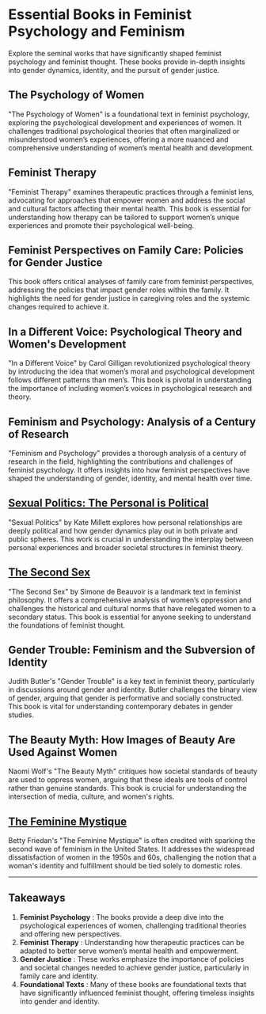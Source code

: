 # Essential Books in Feminist Psychology and Feminism

Explore the seminal works that have significantly shaped feminist psychology and feminist thought. These books provide in-depth insights into gender dynamics, identity, and the pursuit of gender justice.

## The Psychology of Women

"The Psychology of Women" is a foundational text in feminist psychology, exploring the psychological development and experiences of women. It challenges traditional psychological theories that often marginalized or misunderstood women’s experiences, offering a more nuanced and comprehensive understanding of women’s mental health and development.

## Feminist Therapy

"Feminist Therapy" examines therapeutic practices through a feminist lens, advocating for approaches that empower women and address the social and cultural factors affecting their mental health. This book is essential for understanding how therapy can be tailored to support women’s unique experiences and promote their psychological well-being.

## Feminist Perspectives on Family Care: Policies for Gender Justice

This book offers critical analyses of family care from feminist perspectives, addressing the policies that impact gender roles within the family. It highlights the need for gender justice in caregiving roles and the systemic changes required to achieve it.

## In a Different Voice: Psychological Theory and Women's Development

"In a Different Voice" by Carol Gilligan revolutionized psychological theory by introducing the idea that women’s moral and psychological development follows different patterns than men’s. This book is pivotal in understanding the importance of including women’s voices in psychological research and theory.

## Feminism and Psychology: Analysis of a Century of Research

"Feminism and Psychology" provides a thorough analysis of a century of research in the field, highlighting the contributions and challenges of feminist psychology. It offers insights into how feminist perspectives have shaped the understanding of gender, identity, and mental health over time.

## [Sexual Politics: The Personal is Political](/docs/feminist-psychology/book/sexual-politics)

"Sexual Politics" by Kate Millett explores how personal relationships are deeply political and how gender dynamics play out in both private and public spheres. This work is crucial in understanding the interplay between personal experiences and broader societal structures in feminist theory.

## [The Second Sex](/docs/feminist-psychology/book/the-two-sexes)

"The Second Sex" by Simone de Beauvoir is a landmark text in feminist philosophy. It offers a comprehensive analysis of women’s oppression and challenges the historical and cultural norms that have relegated women to a secondary status. This book is essential for anyone seeking to understand the foundations of feminist thought.

## Gender Trouble: Feminism and the Subversion of Identity

Judith Butler's "Gender Trouble" is a key text in feminist theory, particularly in discussions around gender and identity. Butler challenges the binary view of gender, arguing that gender is performative and socially constructed. This book is vital for understanding contemporary debates in gender studies.

## The Beauty Myth: How Images of Beauty Are Used Against Women

Naomi Wolf's "The Beauty Myth" critiques how societal standards of beauty are used to oppress women, arguing that these ideals are tools of control rather than genuine standards. This book is crucial for understanding the intersection of media, culture, and women's rights.

## [The Feminine Mystique](/docs/feminist-psychology/book/the-feminine-mystique)

Betty Friedan's "The Feminine Mystique" is often credited with sparking the second wave of feminism in the United States. It addresses the widespread dissatisfaction of women in the 1950s and 60s, challenging the notion that a woman's identity and fulfillment should be tied solely to domestic roles.

* * *

## **Takeaways**

  1. **Feminist Psychology** : The books provide a deep dive into the psychological experiences of women, challenging traditional theories and offering new perspectives.
  2. **Feminist Therapy** : Understanding how therapeutic practices can be adapted to better serve women’s mental health and empowerment.
  3. **Gender Justice** : These works emphasize the importance of policies and societal changes needed to achieve gender justice, particularly in family care and identity.
  4. **Foundational Texts** : Many of these books are foundational texts that have significantly influenced feminist thought, offering timeless insights into gender and identity.


